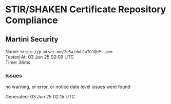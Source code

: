 # STIR/SHAKEN Certificate Repository Compliance

## Martini Security

Name: `https://p.mtsec.me/2e5a/dnUJaTOJQhP-.pem`\
Tested At: 03 Jun 25 02:09 UTC\
Time: 36ms

### Issues

no warning, or error, or notice date level issues were found

Generated: 03 Jun 25 02:15 UTC